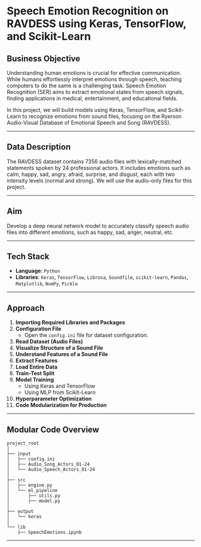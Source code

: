 # Speech Emotion Recognition on RAVDESS using Keras, TensorFlow, and Scikit-Learn

## Business Objective

Understanding human emotions is crucial for effective communication. While humans effortlessly interpret emotions through speech, teaching computers to do the same is a challenging task. Speech Emotion Recognition (SER) aims to extract emotional states from speech signals, finding applications in medical, entertainment, and educational fields.

In this project, we will build models using Keras, TensorFlow, and Scikit-Learn to recognize emotions from sound files, focusing on the Ryerson Audio-Visual Database of Emotional Speech and Song (RAVDESS).

---

## Data Description

The RAVDESS dataset contains 7356 audio files with lexically-matched statements spoken by 24 professional actors. It includes emotions such as calm, happy, sad, angry, afraid, surprise, and disgust, each with two intensity levels (normal and strong). We will use the audio-only files for this project.

---

## Aim

Develop a deep neural network model to accurately classify speech audio files into different emotions, such as happy, sad, anger, neutral, etc.

---

## Tech Stack

- **Language**: `Python`
- **Libraries**: `Keras`, `TensorFlow`, `Librosa`, `Soundfile`, `scikit-learn`, `Pandas`, `Matplotlib`, `NumPy`, `Pickle`

---

## Approach

1. **Importing Required Libraries and Packages**
2. **Configuration File**
   - Open the `config.ini` file for dataset configuration.
3. **Read Dataset (Audio Files)**
4. **Visualize Structure of a Sound File**
5. **Understand Features of a Sound File**
6. **Extract Features**
7. **Load Entire Data**
8. **Train-Test Split**
9. **Model Training**
   - Using Keras and TensorFlow
   - Using MLP from Scikit-Learn
10. **Hyperparameter Optimization**
11. **Code Modularization for Production**

---

## Modular Code Overview

```
project_root
│
├── input
│   ├── config.ini
│   ├── Audio_Song_Actors_01-24
│   └── Audio_Speech_Actors_01-24
│
├── src
│   ├── engine.py
│   └── ml_pipeline
│       ├── utils.py
│       ├── model.py
│
├── output
│   └── keras
│
└── lib
    ├── SpeechEmotions.ipynb
```

---
